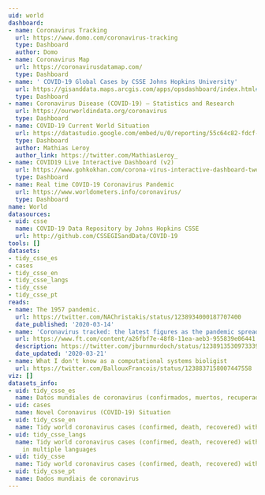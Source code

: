 ```yaml
---
uid: world
dashboard:
- name: Coronavirus Tracking
  url: https://www.domo.com/coronavirus-tracking
  type: Dashboard
  author: Domo
- name: Coronavirus Map
  url: https://coronavirusdatamap.com/
  type: Dashboard
- name: ' COVID-19 Global Cases by CSSE Johns Hopkins University'
  url: https://gisanddata.maps.arcgis.com/apps/opsdashboard/index.html#/bda7594740fd40299423467b48e9ecf6
  type: Dashboard
- name: Coronavirus Disease (COVID-19) – Statistics and Research
  url: https://ourworldindata.org/coronavirus
  type: Dashboard
- name: COVID-19 Current World Situation
  url: https://datastudio.google.com/embed/u/0/reporting/55c64c82-fdcf-44c0-ae91-b5f83b54b9d1
  type: Dashboard
  author: Mathias Leroy
  author_link: https://twitter.com/MathiasLeroy_
- name: COVID19 Live Interactive Dashboard (v2)
  url: https://www.gohkokhan.com/corona-virus-interactive-dashboard-tweaked/
  type: Dashboard
- name: Real time COVID-19 Coronavirus Pandemic
  url: https://www.worldometers.info/coronavirus/
  type: Dashboard
name: World
datasources:
- uid: csse
  name: COVID-19 Data Repository by Johns Hopkins CSSE
  url: http://github.com/CSSEGISandData/COVID-19
tools: []
datasets:
- tidy_csse_es
- cases
- tidy_csse_en
- tidy_csse_langs
- tidy_csse
- tidy_csse_pt
reads:
- name: The 1957 pandemic.
  url: https://twitter.com/NAChristakis/status/1238934000187707400
  date_published: '2020-03-14'
- name: 'Coronavirus tracked: the latest figures as the pandemic spreads'
  url: https://www.ft.com/content/a26fbf7e-48f8-11ea-aeb3-955839e06441
  description: https://twitter.com/jburnmurdoch/status/1238913530973339648?s=09
  date_updated: '2020-03-21'
- name: What I don't know as a computational systems bioligist
  url: https://twitter.com/BallouxFrancois/status/1238837158007447558
viz: []
datasets_info:
- uid: tidy_csse_es
  name: Datos mundiales de coronavirus (confirmados, muertos, recuperados)
- uid: cases
  name: Novel Coronavirus (COVID-19) Situation
- uid: tidy_csse_en
  name: Tidy world coronavirus cases (confirmed, death, recovered) with country codes
- uid: tidy_csse_langs
  name: Tidy world coronavirus cases (confirmed, death, recovered) with country names
    in multiple languages
- uid: tidy_csse
  name: Tidy world coronavirus cases (confirmed, death, recovered) with country codes
- uid: tidy_csse_pt
  name: Dados mundiais de coronavirus
---
```



